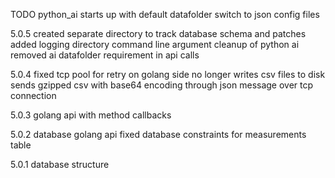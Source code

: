 
TODO
python_ai starts up with default datafolder
switch to json config files


5.0.5
created separate directory to track database schema and patches
added logging directory command line argument
cleanup of python ai
removed ai datafolder requirement in api calls

5.0.4
fixed tcp pool for retry on golang side
no longer writes csv files to disk
sends gzipped csv with base64 encoding through json message over tcp connection

5.0.3
golang api with method callbacks

5.0.2
database golang api
fixed database constraints for measurements table

5.0.1
database structure
